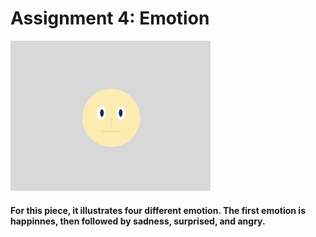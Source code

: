 # Assignment 4: Emotion


![Emotion](https://github.com/VictoriaLXQian/OpenFrameWorks/blob/master/Others/emotion.gif)


#### For this piece, it illustrates four different emotion. The first emotion is happinnes, then followed by sadness, surprised, and angry. 
